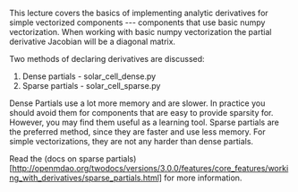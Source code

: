 This lecture covers the basics of implementing analytic derivatives for simple vectorized components --- components that use basic numpy vectorization. 
When working with basic numpy vectorization the partial derivative Jacobian will be a diagonal matrix. 


Two methods of declaring derivatives are discussed: 
1) Dense partials - solar_cell_dense.py 
2) Sparse partials - solar_cell_sparse.py

Dense Partials use a lot more memory and are slower. In practice you should avoid them for components that are easy to provide sparsity for. 
However, you may find them useful as a learning tool. 
Sparse partials are the preferred method, since they are faster and use less memory. 
For simple vectorizations, they are not any harder than dense partials. 


Read the (docs on sparse partials)[http://openmdao.org/twodocs/versions/3.0.0/features/core_features/working_with_derivatives/sparse_partials.html] for more information. 